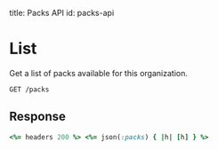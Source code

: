 title: Packs API
id: packs-api


# List

Get a list of packs available for this organization.

~~~http
GET /packs
~~~

## Response

~~~ruby
<%= headers 200 %> <%= json(:packs) { |h| [h] } %>
~~~
